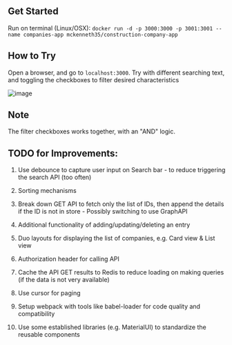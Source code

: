 ## Get Started

Run on terminal (Linux/OSX):
`docker run -d -p 3000:3000 -p 3001:3001 --name companies-app mckenneth35/construction-company-app`

## How to Try

Open a browser, and go to `localhost:3000`. Try with different searching text, and toggling the checkboxes to filter desired characteristics

![image](https://user-images.githubusercontent.com/22095735/148962856-d928d4a9-0d14-439f-9ade-59d574520ce2.png)

## Note

The filter checkboxes works together, with an "AND" logic. 

## TODO for Improvements:

1. Use debounce to capture user input on Search bar - to reduce triggering the search API (too often)

2. Sorting mechanisms

3. Break down GET API to fetch only the list of IDs, then append the details if the ID is not in store - Possibly switching to use GraphAPI

4. Additional functionality of adding/updating/deleting an entry

5. Duo layouts for displaying the list of companies, e.g. Card view & List view

6. Authorization header for calling API

7. Cache the API GET results to Redis to reduce loading on making queries (if the data is not very available)

8. Use cursor for paging

9. Setup webpack with tools like babel-loader for code quality and compatibility

10. Use some established libraries (e.g. MaterialUI) to standardize the reusable components
